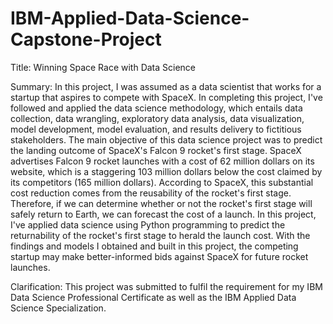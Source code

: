 # IBM-Applied-Data-Science-Capstone-Project

Title: Winning Space Race with Data Science

Summary: In this project, I was assumed as a data scientist that works for a startup that aspires to compete with SpaceX. In completing this project, I've followed and applied the data science methodology, which entails data collection, data wrangling, exploratory data analysis, data visualization, model development, model evaluation, and results delivery to fictitious stakeholders. The main objective of this data science project was to predict the landing outcome of SpaceX's Falcon 9 rocket's first stage. SpaceX advertises Falcon 9 rocket launches with a cost of 62 million dollars on its website, which is a staggering 103 million dollars below the cost claimed by its competitors (165 million dollars). According to SpaceX, this substantial cost reduction comes from the reusability of the rocket's first stage. Therefore, if we can determine whether or not the rocket's first stage will safely return to Earth, we can forecast the cost of a launch. In this project, I've applied data science using Python programming to predict the returnability of the rocket's first stage to herald the launch cost. With the findings and models I obtained and built in this project, the competing startup may make better-informed bids against SpaceX for future rocket launches.

Clarification: This project was submitted to fulfil the requirement for my IBM Data Science Professional Certificate as well as the IBM Applied Data Science Specialization.
